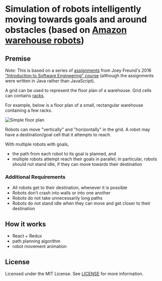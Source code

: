 # Simulation of robots intelligently moving towards goals and around obstacles (based on [Amazon warehouse robots](https://raw.githubusercontent.com/gabriellesc/gabriellesc.github.io/master/robotGrid/AmazonWarehouseRobots.mp4))

## Premise

*Note*: This is based on a series of [assignments](https://github.com/csc301-fall-2016/a5-fake2) from Joey Freund's 2016 ["Introduction to Software Engineering" course](https://csc301-fall-2016.github.io/) (although the assignments were written in Java rather than JavaScript).

A grid can be used to represent the floor plan of a warehouse. Grid cells can contains [racks](https://www.bing.com/images/search?q=warehouse+racks&go=Search&qs=n&form=QBILPG&pq=warehouse+racks&sc=8-15&sp=-1&sk=).

For example, below is a floor plan of a small, rectangular warehouse containing a few racks.

![Simple floor plan](https://csc301-fall-2016.github.io/resources/warehouse-floor-plan.png)

Robots can move "vertically" and "horizontally" in the grid. A robot may have a destination/goal cell that it attempts to reach.

With multiple robots with goals,
- the path from each robot to its goal is planned, and
- multiple robots attempt reach their goals in parallel; in particular, robots should not stand idle, if they can move towards their destination

### Additional Requirements
- All robots get to their destination, whenever it is possible
- Robots don’t crash into walls or into one another
- Robots do not take unnecessarily long paths
- Robots do not stand idle when they can move and get closer to their destination

## How it works

- React + Redux
- path planning algorithm
- robot movement animation

## License
Licensed under the MIT License. See [LICENSE](license) for more information.
